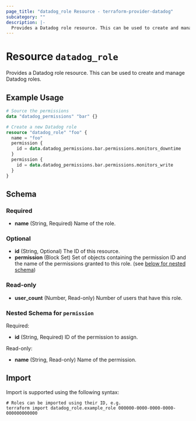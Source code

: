 ```yaml
---
page_title: "datadog_role Resource - terraform-provider-datadog"
subcategory: ""
description: |-
  Provides a Datadog role resource. This can be used to create and manage Datadog roles.
---
```


# Resource `datadog_role`

Provides a Datadog role resource. This can be used to create and manage Datadog roles.

## Example Usage

```terraform
# Source the permissions
data "datadog_permissions" "bar" {}

# Create a new Datadog role
resource "datadog_role" "foo" {
  name = "foo"
  permission {
    id = data.datadog_permissions.bar.permissions.monitors_downtime
  }
  permission {
    id = data.datadog_permissions.bar.permissions.monitors_write
  }
}
```

## Schema

### Required

- **name** (String, Required) Name of the role.

### Optional

- **id** (String, Optional) The ID of this resource.
- **permission** (Block Set) Set of objects containing the permission ID and the name of the permissions granted to this role. (see [below for nested schema](#nestedblock--permission))

### Read-only

- **user_count** (Number, Read-only) Number of users that have this role.

<a id="nestedblock--permission"></a>
### Nested Schema for `permission`

Required:

- **id** (String, Required) ID of the permission to assign.

Read-only:

- **name** (String, Read-only) Name of the permission.

## Import

Import is supported using the following syntax:

```shell
# Roles can be imported using their ID, e.g.
terraform import datadog_role.example_role 000000-0000-0000-0000-000000000000
```

